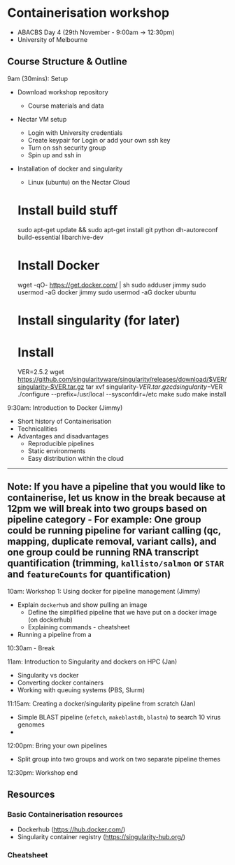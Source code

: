 
# Containerisation workshop

- ABACBS Day 4 (29th November - 9:00am -> 12:30pm)
- University of Melbourne

## Course Structure & Outline

9am (30mins): Setup
- Download workshop repository
    - Course materials and data
- Nectar VM setup
    - Login with University credentials
    - Create keypair for Login or add your own ssh key
    - Turn on ssh security group
    - Spin up and ssh in
- Installation of docker and singularity
    - Linux (ubuntu) on the Nectar Cloud

    # Install build stuff
    sudo apt-get update && sudo apt-get install git python dh-autoreconf build-essential libarchive-dev

    # Install Docker
    wget -qO- https://get.docker.com/ | sh
    sudo adduser jimmy
    sudo usermod -aG docker jimmy
    sudo usermod -aG docker ubuntu

    # Install singularity (for later)
    # Install
    VER=2.5.2
    wget https://github.com/singularityware/singularity/releases/download/$VER/singularity-$VER.tar.gz
    tar xvf singularity-$VER.tar.gz
    cd singularity-$VER
    ./configure --prefix=/usr/local --sysconfdir=/etc
    make
    sudo make install

9:30am: Introduction to Docker (Jimmy)
- Short history of Containerisation
- Technicalities
- Advantages and disadvantages
    - Reproducible pipelines
    - Static environments
    - Easy distribution within the cloud

---
**Note:** If you have a pipeline that you would like to containerise, let us know in the break because at 12pm we will break into two groups based on pipeline category
    - For example: One group could be running pipeline for variant calling (qc, mapping, duplicate removal, variant calls), and one group could be running RNA transcript quantification (trimming, `kallisto/salmon` or `STAR` and `featureCounts` for quantification)
---

10am: Workshop 1: Using docker for pipeline management (Jimmy)
- Explain `dockerhub` and show pulling an image
    - Define the simplified pipeline that we have put on a docker image (on dockerhub)
    - Explaining commands - cheatsheet
- Running a pipeline from a

10:30am - Break

11am: Introduction to Singularity and dockers on HPC (Jan)
- Singularity vs docker
- Converting docker containers
- Working with queuing systems (PBS, Slurm)

11:15am: Creating a docker/singularity pipeline from scratch (Jan)
- Simple BLAST pipeline (`efetch`, `makeblastdb`, `blastn`) to search 10 virus genomes
-

12:00pm: Bring your own pipelines
- Split group into two groups and work on two separate pipeline themes

12:30pm: Workshop end

## Resources

### Basic Containerisation resources
- Dockerhub (https://hub.docker.com/)
- Singularity container registry (https://singularity-hub.org/)

### Cheatsheet
